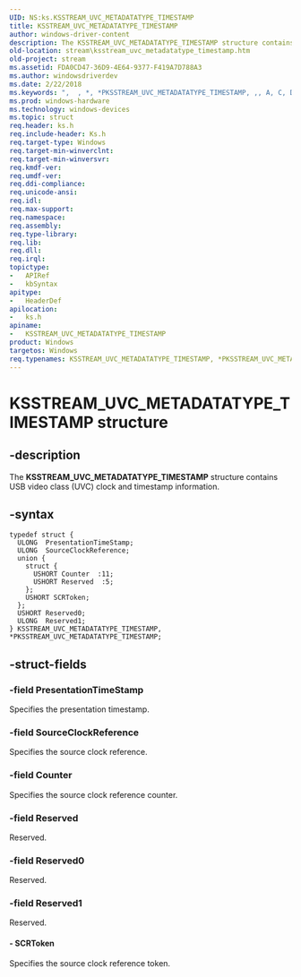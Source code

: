 ```yaml
---
UID: NS:ks.KSSTREAM_UVC_METADATATYPE_TIMESTAMP
title: KSSTREAM_UVC_METADATATYPE_TIMESTAMP
author: windows-driver-content
description: The KSSTREAM_UVC_METADATATYPE_TIMESTAMP structure contains USB video class (UVC) clock and timestamp information.
old-location: stream\ksstream_uvc_metadatatype_timestamp.htm
old-project: stream
ms.assetid: FDA0CD47-36D9-4E64-9377-F419A7D788A3
ms.author: windowsdriverdev
ms.date: 2/22/2018
ms.keywords: ",  , *, *PKSSTREAM_UVC_METADATATYPE_TIMESTAMP, ,, A, C, D, E, I, K, KSSTREAM_UVC_METADATATYPE_TIMESTAMP, KSSTREAM_UVC_METADATATYPE_TIMESTAMP structure [Streaming Media Devices], M, P, PKSSTREAM_UVC_METADATATYPE_TIMESTAMP, PKSSTREAM_UVC_METADATATYPE_TIMESTAMP structure pointer [Streaming Media Devices], R, S, T, U, V, Y, _, ks/KSSTREAM_UVC_METADATATYPE_TIMESTAMP, ks/PKSSTREAM_UVC_METADATATYPE_TIMESTAMP, stream.ksstream_uvc_metadatatype_timestamp"
ms.prod: windows-hardware
ms.technology: windows-devices
ms.topic: struct
req.header: ks.h
req.include-header: Ks.h
req.target-type: Windows
req.target-min-winverclnt: 
req.target-min-winversvr: 
req.kmdf-ver: 
req.umdf-ver: 
req.ddi-compliance: 
req.unicode-ansi: 
req.idl: 
req.max-support: 
req.namespace: 
req.assembly: 
req.type-library: 
req.lib: 
req.dll: 
req.irql: 
topictype:
-	APIRef
-	kbSyntax
apitype:
-	HeaderDef
apilocation:
-	ks.h
apiname:
-	KSSTREAM_UVC_METADATATYPE_TIMESTAMP
product: Windows
targetos: Windows
req.typenames: KSSTREAM_UVC_METADATATYPE_TIMESTAMP, *PKSSTREAM_UVC_METADATATYPE_TIMESTAMP
---
```


# KSSTREAM_UVC_METADATATYPE_TIMESTAMP structure


## -description


The <b>KSSTREAM_UVC_METADATATYPE_TIMESTAMP</b> structure contains USB video class (UVC) clock and timestamp information.


## -syntax


````
typedef struct {
  ULONG  PresentationTimeStamp;
  ULONG  SourceClockReference;
  union {
    struct {
      USHORT Counter  :11;
      USHORT Reserved  :5;
    };
    USHORT SCRToken;
  };
  USHORT Reserved0;
  ULONG  Reserved1;
} KSSTREAM_UVC_METADATATYPE_TIMESTAMP, *PKSSTREAM_UVC_METADATATYPE_TIMESTAMP;
````


## -struct-fields




### -field PresentationTimeStamp

Specifies the presentation timestamp.


### -field SourceClockReference

Specifies the source clock reference.


### -field Counter

Specifies the source clock reference counter.


### -field Reserved

Reserved.


### -field Reserved0

Reserved.


### -field Reserved1

Reserved.


#### - SCRToken

Specifies the source clock reference token.

